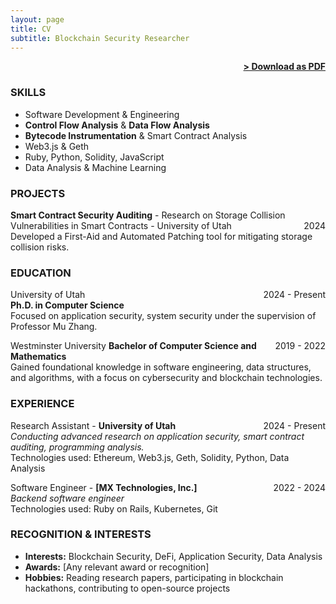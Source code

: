 ```yaml
---
layout: page
title: CV
subtitle: Blockchain Security Researcher
---
```


<span style="float: right; "><a href="{{ '/assets/resume.pdf' | prepend: site.baseurl }}"><strong>> Download as PDF</strong></a> </span>
<br>

### SKILLS
- Software Development & Engineering  
- **Control Flow Analysis** & **Data Flow Analysis**  
- **Bytecode Instrumentation** & Smart Contract Analysis  
- Web3.js & Geth
- Ruby, Python, Solidity, JavaScript
- Data Analysis & Machine Learning

### PROJECTS
**Smart Contract Security Auditing** - Research on Storage Collision Vulnerabilities in Smart Contracts - University of Utah <span style="float: right; ">2024</span>  
Developed a First-Aid and Automated Patching tool for mitigating storage collision risks.


### EDUCATION

University of Utah <span style="float: right; ">2024 - Present</span>  
**Ph.D. in Computer Science**  
Focused on application security, system security under the supervision of Professor Mu Zhang.  

Westminster University <span style="float: right; ">2019 - 2022</span>
**Bachelor of Computer Science and Mathematics**  
Gained foundational knowledge in software engineering, data structures, and algorithms, with a focus on cybersecurity and blockchain technologies. 

### EXPERIENCE

Research Assistant - **University of Utah** <span style="float: right; ">2024 - Present</span>  
_Conducting advanced research on application security, smart contract auditing, programming analysis._  
Technologies used: Ethereum, Web3.js, Geth, Solidity, Python, Data Analysis

Software Engineer - **[MX Technologies, Inc.]** <span style="float: right; ">2022 - 2024</span>  
_Backend software engineer_  
Technologies used: Ruby on Rails, Kubernetes, Git

### RECOGNITION & INTERESTS

- **Interests:** Blockchain Security, DeFi, Application Security, Data Analysis  
- **Awards:** [Any relevant award or recognition]  
- **Hobbies:** Reading research papers, participating in blockchain hackathons, contributing to open-source projects  